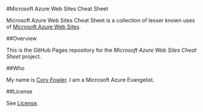 #Microsoft Azure Web Sites Cheat Sheet

Microsoft Azure Web Sites Cheat Sheet is a collection of lesser known uses of [Microsoft Azure Web Sites](http://www.windowsazure.com/en-us/home/scenarios/web-sites/).

##Overview

This is the GitHub Pages repository for the _Microsoft Azure Web Sites Cheat Sheet_ project.


##Who

My name is [Cory Fowler](http://blog.syntaxc4.net). I am a Microsoft Azure Evangelist. 

##License

See [License](https://github.com/SyntaxC4/WindowsAzureWebSitesCheatSheet/blob/gh-pages/LICENSE).

